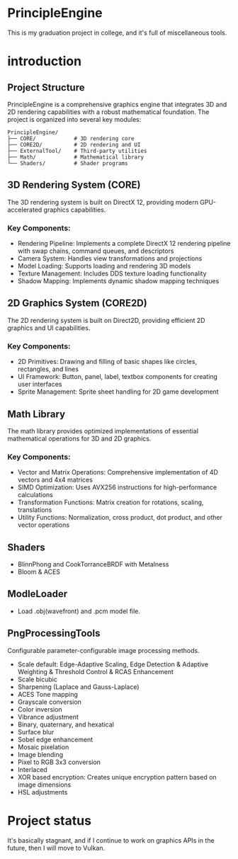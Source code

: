 # PrincipleEngine
This is my graduation project in college, and it's full of miscellaneous tools.

# introduction

## Project Structure
PrincipleEngine is a comprehensive graphics engine that integrates 3D and 2D rendering capabilities with a robust mathematical foundation. The project is organized into several key modules:

```
PrincipleEngine/  
├── CORE/            # 3D rendering core  
├── CORE2D/          # 2D rendering and UI  
├── ExternalTool/    # Third-party utilities  
├── Math/            # Mathematical library  
└── Shaders/         # Shader programs  
```

## 3D Rendering System (CORE)
The 3D rendering system is built on DirectX 12, providing modern GPU-accelerated graphics capabilities.

### Key Components:
- Rendering Pipeline: Implements a complete DirectX 12 rendering pipeline with swap chains, command queues, and descriptors
- Camera System: Handles view transformations and projections
- Model Loading: Supports loading and rendering 3D models
- Texture Management: Includes DDS texture loading functionality
- Shadow Mapping: Implements dynamic shadow mapping techniques

## 2D Graphics System (CORE2D)
The 2D rendering system is built on Direct2D, providing efficient 2D graphics and UI capabilities.

### Key Components:
- 2D Primitives: Drawing and filling of basic shapes like circles, rectangles, and lines
- UI Framework: Button, panel, label, textbox components for creating user interfaces
- Sprite Management: Sprite sheet handling for 2D game development

## Math Library
The math library provides optimized implementations of essential mathematical operations for 3D and 2D graphics.

### Key Components:
- Vector and Matrix Operations: Comprehensive implementation of 4D vectors and 4x4 matrices
- SIMD Optimization: Uses AVX256 instructions for high-performance calculations
- Transformation Functions: Matrix creation for rotations, scaling, translations
- Utility Functions: Normalization, cross product, dot product, and other vector operations

## Shaders
- BlinnPhong and CookTorranceBRDF with Metalness
- Bloom & ACES

## ModleLoader
- Load .obj(wavefront) and .pcm model file.

## PngProcessingTools
Configurable parameter-configurable image processing methods.

- Scale default: Edge-Adaptive Scaling, Edge Detection & Adaptive Weighting & Threshold Control & RCAS Enhancement
- Scale bicubic
- Sharpening (Laplace and Gauss-Laplace)
- ACES Tone mapping
- Grayscale conversion
- Color inversion
- Vibrance adjustment
- Binary, quaternary, and hexatical
- Surface blur
- Sobel edge enhancement
- Mosaic pixelation
- Image blending
- Pixel to RGB 3x3 conversion
- Interlaced
- XOR based encryption: Creates unique encryption pattern based on image dimensions
- HSL adjustments

# Project status
It's basically stagnant, and if I continue to work on graphics APIs in the future, then I will move to Vulkan.